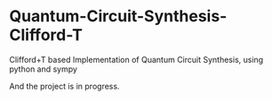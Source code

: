# Quantum-Circuit-Synthesis-Clifford-T
Clifford+T based Implementation of Quantum Circuit Synthesis, using python and sympy

And the project is in progress.
